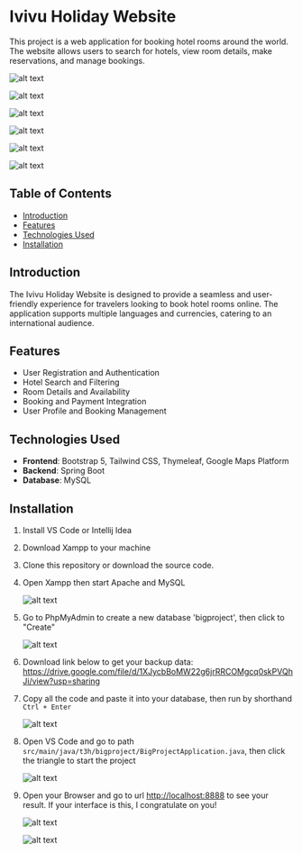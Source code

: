 # Ivivu Holiday Website

This project is a web application for booking hotel rooms around the world. The website allows users to search for hotels, view room details, make reservations, and manage bookings.

![alt text](image-7.png)

![alt text](image-8.png)

![alt text](image-9.png)

![alt text](image-10.png)

![alt text](image-12.png)

![alt text](image-11.png)

## Table of Contents

-   [Introduction](#introduction)
-   [Features](#features)
-   [Technologies Used](#technologies-used)
-   [Installation](#installation)

## Introduction

The Ivivu Holiday Website is designed to provide a seamless and user-friendly experience for travelers looking to book hotel rooms online. The application supports multiple languages and currencies, catering to an international audience.

## Features

-   User Registration and Authentication
-   Hotel Search and Filtering
-   Room Details and Availability
-   Booking and Payment Integration
-   User Profile and Booking Management

## Technologies Used

-   **Frontend**: Bootstrap 5, Tailwind CSS, Thymeleaf, Google Maps Platform
-   **Backend**: Spring Boot
-   **Database**: MySQL

## Installation

1. Install VS Code or Intellij Idea
2. Download Xampp to your machine
3. Clone this repository or download the source code.
4. Open Xampp then start Apache and MySQL

    ![alt text](image.png)

5. Go to PhpMyAdmin to create a new database 'bigproject', then click to "Create"

    ![alt text](image-1.png)

6. Download link below to get your backup data:
   <a href="https://drive.google.com/file/d/1XJycbBoMW22g6jrRRCOMgcq0skPVQhJi/view?usp=sharing">https://drive.google.com/file/d/1XJycbBoMW22g6jrRRCOMgcq0skPVQhJi/view?usp=sharing</a>
7. Copy all the code and paste it into your database, then run by shorthand `Ctrl + Enter`

    ![alt text](image-2.png)

8. Open VS Code and go to path `src/main/java/t3h/bigproject/BigProjectApplication.java`, then click the triangle to start the project

    ![alt text](image-3.png)

9. Open your Browser and go to url <a href="http://localhost:8888">http://localhost:8888</a> to see your result. If your interface is this, I congratulate on you!

    ![alt text](image-5.png)

    ![alt text](image-6.png)
